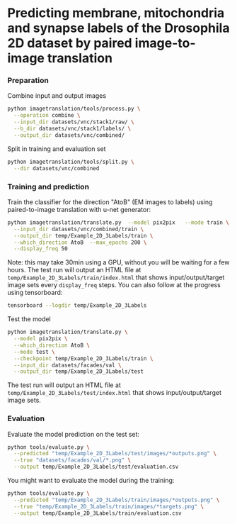 # Predicting membrane, mitochondria and synapse labels of the Drosophila 2D dataset by paired image-to-image translation

### Preparation

Combine input and output images
```bash
python imagetranslation/tools/process.py \
  --operation combine \
  --input_dir datasets/vnc/stack1/raw/ \
  --b_dir datasets/vnc/stack1/labels/ \
  --output_dir datasets/vnc/combined/
```
Split in training and evaluation set
```bash
python imagetranslation/tools/split.py \
  --dir datasets/vnc/combined
```

### Training and prediction

Train the classifier for the direction "AtoB" (EM images to labels) using paired-to-image translation with u-net generator:
```bash
python imagetranslation/translate.py  --model pix2pix   --mode train \
  --input_dir datasets/vnc/combined/train \
  --output_dir temp/Example_2D_3Labels/train \
  --which_direction AtoB  --max_epochs 200 \
  --display_freq 50
```
Note: this may take 30min using a GPU, without you will be waiting for a few hours.
The test run will output an HTML file at `temp/Example_2D_3Labels/train/index.html` that shows input/output/target image sets every `display_freq` steps.
You can also follow at the progress using tensorboard:
```bash
tensorboard --logdir temp/Example_2D_3Labels
```

Test the model
```bash
python imagetranslation/translate.py \
  --model pix2pix \
  --which_direction AtoB \
  --mode test \
  --checkpoint temp/Example_2D_3Labels/train \
  --input_dir datasets/facades/val \
  --output_dir temp/Example_2D_3Labels/test 
```
The test run will output an HTML file at `temp/Example_2D_3Labels/test/index.html` that shows input/output/target image sets.


### Evaluation

Evaluate the model prediction on the test set:

```bash
python tools/evaluate.py \
  --predicted "temp/Example_2D_3Labels/test/images/*outputs.png" \
  --true "datasets/facades/val/*.png" \
  --output temp/Example_2D_3Labels/test/evaluation.csv
```

You might want to evaluate the model during the training:
```bash
python tools/evaluate.py \
  --predicted "temp/Example_2D_3Labels/train/images/*outputs.png" \
  --true "temp/Example_2D_3Labels/train/images/*targets.png" \
  --output temp/Example_2D_3Labels/train/evaluation.csv
```

